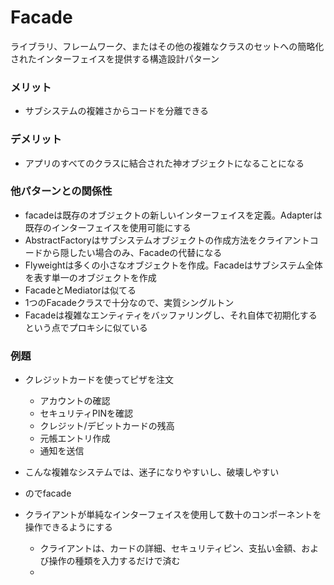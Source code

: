 # Facade
ライブラリ、フレームワーク、またはその他の複雑なクラスのセットへの簡略化されたインターフェイスを提供する構造設計パターン

### メリット
- サブシステムの複雑さからコードを分離できる

### デメリット
- アプリのすべてのクラスに結合された神オブジェクトになることになる

### 他パターンとの関係性
- facadeは既存のオブジェクトの新しいインターフェイスを定義。Adapterは既存のインターフェイスを使用可能にする
- AbstractFactoryはサブシステムオブジェクトの作成方法をクライアントコードから隠したい場合のみ、Facadeの代替になる
- Flyweightは多くの小さなオブジェクトを作成。Facadeはサブシステム全体を表す単一のオブジェクトを作成
- FacadeとMediatorは似てる
- 1つのFacadeクラスで十分なので、実質シングルトン
- Facadeは複雑なエンティティをバッファリングし、それ自体で初期化するという点でプロキシに似ている

### 例題
- クレジットカードを使ってピザを注文
    - アカウントの確認
    - セキュリティPINを確認
    - クレジット/デビットカードの残高
    - 元帳エントリ作成
    - 通知を送信
    
- こんな複雑なシステムでは、迷子になりやすいし、破壊しやすい
- のでfacade
- クライアントが単純なインターフェイスを使用して数十のコンポーネントを操作できるようにする
    - クライアントは、カードの詳細、セキュリティピン、支払い金額、および操作の種類を入力するだけで済む
    - 